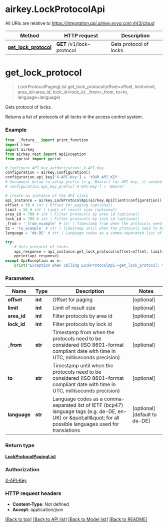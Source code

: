 # airkey.LockProtocolApi

All URIs are relative to *https://integration.api.airkey.evva.com:443/cloud*

Method | HTTP request | Description
------------- | ------------- | -------------
[**get_lock_protocol**](LockProtocolApi.md#get_lock_protocol) | **GET** /v1/lock-protocol | Gets protocol of locks.

# **get_lock_protocol**
> LockProtocolPagingList get_lock_protocol(offset=offset, limit=limit, area_id=area_id, lock_id=lock_id, _from=_from, to=to, language=language)

Gets protocol of locks.

Returns a list of protocols of all locks in the access control system.

### Example
```python
from __future__ import print_function
import time
import airkey
from airkey.rest import ApiException
from pprint import pprint

# Configure API key authorization: X-API-Key
configuration = airkey.Configuration()
configuration.api_key['X-API-Key'] = 'YOUR_API_KEY'
# Uncomment below to setup prefix (e.g. Bearer) for API key, if needed
# configuration.api_key_prefix['X-API-Key'] = 'Bearer'

# create an instance of the API class
api_instance = airkey.LockProtocolApi(airkey.ApiClient(configuration))
offset = 56 # int | Offset for paging (optional)
limit = 56 # int | Limit of result size (optional)
area_id = 789 # int | Filter protocols by area id (optional)
lock_id = 789 # int | Filter protocols by lock id (optional)
_from = '_from_example' # str | Timestamp from when the protocols need to be considered (ISO 8601-format compliant date with time in UTC, milliseconds precision) (optional)
to = 'to_example' # str | Timestamp until when the protocols need to be considered (ISO 8601-format compliant date with time in UTC, milliseconds precision) (optional)
language = 'de-DE' # str | Language codes as a comma-separated list of IETF (bcp47) language tags (e.g. de-DE, en-UK) or \"all\" for all possible languages used for translations (optional) (default to de-DE)

try:
    # Gets protocol of locks.
    api_response = api_instance.get_lock_protocol(offset=offset, limit=limit, area_id=area_id, lock_id=lock_id, _from=_from, to=to, language=language)
    pprint(api_response)
except ApiException as e:
    print("Exception when calling LockProtocolApi->get_lock_protocol: %s\n" % e)
```

### Parameters

Name | Type | Description  | Notes
------------- | ------------- | ------------- | -------------
 **offset** | **int**| Offset for paging | [optional] 
 **limit** | **int**| Limit of result size | [optional] 
 **area_id** | **int**| Filter protocols by area id | [optional] 
 **lock_id** | **int**| Filter protocols by lock id | [optional] 
 **_from** | **str**| Timestamp from when the protocols need to be considered (ISO 8601-format compliant date with time in UTC, milliseconds precision) | [optional] 
 **to** | **str**| Timestamp until when the protocols need to be considered (ISO 8601-format compliant date with time in UTC, milliseconds precision) | [optional] 
 **language** | **str**| Language codes as a comma-separated list of IETF (bcp47) language tags (e.g. de-DE, en-UK) or \&quot;all\&quot; for all possible languages used for translations | [optional] [default to de-DE]

### Return type

[**LockProtocolPagingList**](LockProtocolPagingList.md)

### Authorization

[X-API-Key](../README.md#X-API-Key)

### HTTP request headers

 - **Content-Type**: Not defined
 - **Accept**: application/json

[[Back to top]](#) [[Back to API list]](../README.md#documentation-for-api-endpoints) [[Back to Model list]](../README.md#documentation-for-models) [[Back to README]](../README.md)

